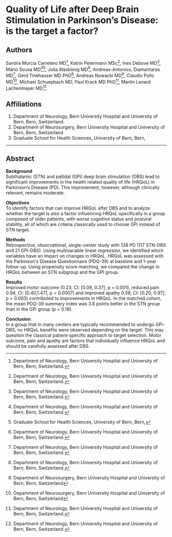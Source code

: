 # Quality of Life after Deep Brain Stimulation in Parkinson’s Disease: is the target a factor?

## Authors
Sandra Murcia Carretero MD[^1], Katrin Petermann MSc[^1], Ines Debove MD[^1], Mário Sousa MD[^1][^3], Julia Waskönig MD[^1], Andreas-Antonios, Diamantaras MD[^1], Gerd Tinkhauser MD PhD[^1], Andreas Nowacki MD[^2], Claudio Pollo MD[^2], Michael Schuepbach MD, Paul Krack MD PhD[^1], Martin Lenard Lachenmayer MD[^1]

## Affiliations

1. Department of Neurology, Bern University Hospital and University of Bern, Bern, Switzerland.
2. Department of Neurosurgery, Bern University Hospital and University of Bern, Bern, Switzerland
3. Graduate School for Health Sciences, University of Bern, Bern,

---

## Abstract

**Background** <br>
Subthalamic (STN) and pallidal (GPi) deep brain stimulation (DBS) lead to significant improvements in the health related quality of life (HRQoL) in Parkinson’s Disease (PD). This improvement, however, although clinically relevant, remains moderate.

**Objectives** <br> To identify factors that can improve HRQoL after DBS and to analyze whether the target is also a factor influencing HRQoL specifically in a group composed of older patients, with worse cognitive status and postural stability, all of which are criteria classically used to choose GPi instead of STN target.

**Methods** <br> Retrospective, observational, single-center study with 138 PD (117 STN-DBS and 21 GPi-DBS). Using multivariable linear regression, we identified which variables have an impact on changes in HRQoL. HRQoL was assessed with the Parkinson's Disease Questionnaire (PDQ-39) at baseline and 1-year follow-up. Using propensity score matching, we compared the change in HRQoL between an STN subgroup and the GPI group.

**Results** <br> Improved motor outcome (0.23, CI: [0.09, 0.37], p = 0.001), reduced pain 0.94, CI: [0.40,1.47], p = 0.0007) and improved apathy 0.58, CI: [0.20, 0.97], p = 0.003) contributed to improvements in HRQoL. In the matched cohort, the mean PDQ-39 summary index was 3.8 points better in the STN group than in the GPi group (p = 0.18).

**Conclusion** <br> In a group that in many centers are typically recommended to undergo GPi-DBS, no HRQoL benefits were observed depending on the target. This may question the classical patient-specific approach to target selection. Motor outcome, pain and apathy are factors that individually influence HRQoL and should be carefully assessed after DBS.

[^1]: Department of Neurology, Bern University Hospital and University of Bern, Bern, Switzerland.
[^2]: Department of Neurosurgery, Bern University Hospital and University of Bern, Bern, Switzerland
[^3]: Graduate School for Health Sciences, University of Bern, Bern,
